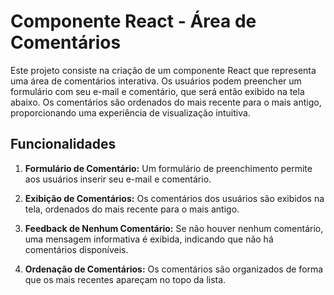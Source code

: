 # Componente React - Área de Comentários

Este projeto consiste na criação de um componente React que representa uma área de comentários interativa. Os usuários podem preencher um formulário com seu e-mail e comentário, que será então exibido na tela abaixo. Os comentários são ordenados do mais recente para o mais antigo, proporcionando uma experiência de visualização intuitiva.

## Funcionalidades

1.  **Formulário de Comentário:** Um formulário de preenchimento permite aos usuários inserir seu e-mail e comentário.
    
2.  **Exibição de Comentários:** Os comentários dos usuários são exibidos na tela, ordenados do mais recente para o mais antigo.
    
3.  **Feedback de Nenhum Comentário:** Se não houver nenhum comentário, uma mensagem informativa é exibida, indicando que não há comentários disponíveis.
    
4.  **Ordenação de Comentários:** Os comentários são organizados de forma que os mais recentes apareçam no topo da lista.